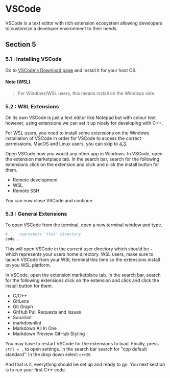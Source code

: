 # VSCode

VSCode is a text editor with rich extension ecosystem allowing developers to customize a developer environment to their needs.

## Section 5

### 5.1 : Installing VSCode

Go to [VSCode's Download page](https://code.visualstudio.com/download) and install it for your host OS.

#### Note (WSL)

> For Windows/WSL users, this means install on the Windows side.

### 5.2 : WSL Extensions

On its own VSCode is just a text editor like Notepad but with colour text however, using extensions we can set it up nicely for developing with C++.

For WSL users, you need to install some extensions on the Windows installation of VSCode in order for VSCode to access the correct permissions. MacOS and Linux users, you can skip to [4.3](#53--general-extensions).

Open VSCode how you would any other app in Windows. In VSCode, open the extension marketplace tab. In the search bar, search for the following extensions click on the extension and click and click the install button for them.

- Remote development
- WSL
- Remote SSH

You can now close VSCode and continue.

### 5.3 : General Extensions

To open VSCode from the terminal, open a new terminal window and type.

```sh
# `.` represents 'this' directory
code .
```

This will open VSCode in the current user directory which should be `~` which represents your users home directory. WSL users, make sure to launch VSCode from your WSL terminal this time so the extensions install on you WSL platform.

In VSCode, open the extension marketplace tab. In the search bar, search for the following extensions click on the extension and click and click the install button for them.

- C/C++
- GitLens
- Git Graph
- GitHub Pull Requests and Issues
- Sonarlint
- markdownlint
- Markdown All In One
- Markdown Preview GitHub Styling

You may have to restart VSCode for the extensions to load. Finally, press `ctrl + ,` to open settings. in the search bar search for "cpp default standard". In the drop down select `c++20`.

And that is it, everything should be set up and ready to go. You next section is to run your first C++ code.
